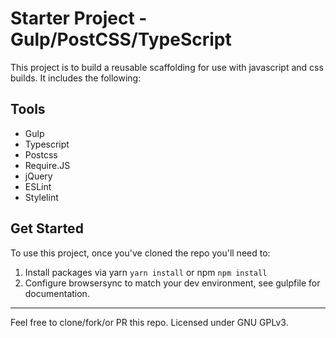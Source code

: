 # Starter Project - Gulp/PostCSS/TypeScript

This project is to build a reusable scaffolding for use with javascript and css builds. It includes the following:

## Tools

- Gulp
- Typescript
- Postcss
- Require.JS
- jQuery
- ESLint
- Stylelint

## Get Started

To use this project, once you've cloned the repo you'll need to:

1. Install packages via yarn `yarn install` or npm `npm install`
2. Configure browsersync to match your dev environment, see gulpfile for documentation.

----

Feel free to clone/fork/or PR this repo. Licensed under GNU GPLv3.
